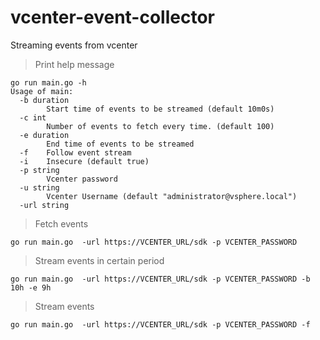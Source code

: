 # vcenter-event-collector

Streaming events from vcenter

> Print help message 

```shell script
go run main.go -h
Usage of main:
  -b duration
        Start time of events to be streamed (default 10m0s)
  -c int
        Number of events to fetch every time. (default 100)
  -e duration
        End time of events to be streamed
  -f    Follow event stream
  -i    Insecure (default true)
  -p string
        Vcenter password
  -u string
        Vcenter Username (default "administrator@vsphere.local")
  -url string
```

> Fetch events

```shell script
go run main.go  -url https://VCENTER_URL/sdk -p VCENTER_PASSWORD   
```


> Stream events in certain period

```shell script
go run main.go  -url https://VCENTER_URL/sdk -p VCENTER_PASSWORD -b 10h -e 9h  
```

> Stream events

```shell script
go run main.go  -url https://VCENTER_URL/sdk -p VCENTER_PASSWORD -f  
```
